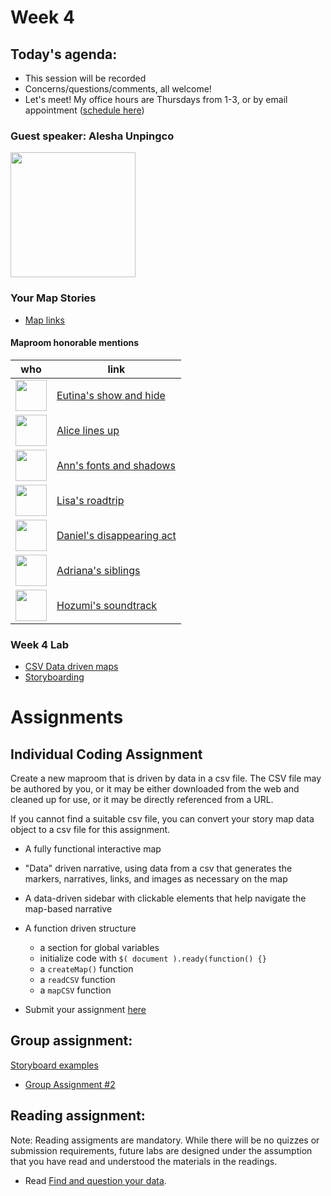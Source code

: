 # Week 4

## Today's agenda:

- This session will be recorded
- Concerns/questions/comments, all welcome!
- Let's meet! My office hours are Thursdays from 1-3, or by email appointment ([schedule here](https://calendly.com/yohda/officehours))

### Guest speaker: Alesha Unpingco
<img src="https://ace.alumni.ucla.edu/wp-content/uploads/2019/02/Alesha-Unpingco-500x500-300x300.png" width=200>


### Your Map Stories

- [Map links](https://github.com/yohman/21S-DH151/discussions/27)

#### Maproom honorable mentions

who | link 
--- | ---
<img src="https://avatars.githubusercontent.com/u/54642556?s=120&v=4" width=50> | [Eutina's show and hide](https://kimjee8955.github.io/DH151/Week3/index.html)
<img src="https://avatars.githubusercontent.com/u/62718306?s=120&v=4" width=50> | [Alice lines up](https://alicelu170.github.io/DH151/Week%203/index.html)
<img src="https://avatars.githubusercontent.com/u/45404012?s=60&v=4" width=50> | [Ann's fonts and shadows](https://anncong.github.io/DH151/Week3/Index.html)
<img src="https://avatars.githubusercontent.com/u/81833154?s=60&v=4" width=50> | [Lisa's roadtrip](https://lisalou36.github.io/DH151/week%203/)
<img src="https://avatars.githubusercontent.com/u/47194494?s=60&v=4" width=50> | [Daniel's disappearing act](https://danielliu524.github.io/DH151/Week3/index.html)
<img src="https://avatars.githubusercontent.com/u/75969942?s=60&v=4" width=50> | [Adriana's siblings](https://adrianaromero819.github.io/DH151/Week3/index.html)
<img src="https://avatars.githubusercontent.com/u/74166310?s=60&v=4" width=50> | [Hozumi's soundtrack](https://hoz-map.github.io/DH151/Week3/index.html)

### Week 4 Lab

- [CSV Data driven maps](Lab)
- [Storyboarding](https://github.com/yohman/21S-DH151/tree/main/Weeks/Week04/Lab#storyboard-exercise)

# Assignments

## Individual Coding Assignment

Create a new maproom that is driven by data in a csv file. The CSV file may be authored by you, or it may be either downloaded from the web and cleaned up for use, or it may be directly referenced from a URL.

If you cannot find a suitable csv file, you can convert your story map data object to a csv file for this assignment.

- A fully functional interactive map
- "Data" driven narrative, using data from a csv that generates the markers, narratives, links, and images as necessary on the map
- A data-driven sidebar with clickable elements that help navigate the map-based narrative
- A function driven structure
  - a section for global variables
  - initialize code with `$( document ).ready(function() {}`
  - a `createMap()` function
  - a `readCSV` function
  - a `mapCSV` function


- Submit your assignment [here](https://github.com/yohman/21S-DH151/discussions/37)

## Group assignment:

[Storyboard examples](https://docs.google.com/presentation/d/1famiX2lWNtsAk-o3_S48Ka7bImBAvRq3UXBKllDwMvw/edit?usp=sharing)

- [Group Assignment #2](https://github.com/yohman/21S-DH151/blob/main/Group%20Assignments/GroupAssignment2.md)

## Reading assignment:

Note: Reading assigments are mandatory. While there will be no quizzes or submission requirements, future labs are designed under the assumption that you have read and understood the materials in the readings.

- Read [Find and question your data](https://handsondataviz.org/find.html). 
